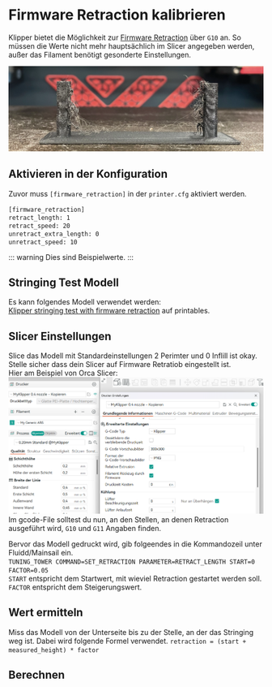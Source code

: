 <script setup>
import FWRetractCalibrationCalculator from '../../components/FWRetractCalibrationCalculator.vue'
</script>

# Firmware Retraction kalibrieren

Klipper bietet die Möglichkeit zur [Firmware Retraction](https://www.klipper3d.org/Config_Reference.html?h=retract#firmware_retraction) über `G10` an. So müssen die Werte nicht mehr hauptsächlich im Slicer angegeben werden, außer das Filament benötigt gesonderte Einstellungen.

![Retraction Calibration](../../assets/images/retract-cal-title.webp)

## Aktivieren in der Konfiguration
Zuvor muss `[firmware_retraction]` in der `printer.cfg` aktiviert werden.  
```
[firmware_retraction]
retract_length: 1
retract_speed: 20
unretract_extra_length: 0
unretract_speed: 10
```
::: warning
Dies sind Beispielwerte.
:::

## Stringing Test Modell
Es kann folgendes Modell verwendet werden:  
[Klipper stringing test with firmware retraction](https://www.printables.com/model/236366-klipper-stringing-test-with-firmware-retraction) auf printables.  

## Slicer Einstellungen
Slice das Modell mit Standardeinstellungen 2 Perimter und 0 Inflill ist okay.  
Stelle sicher dass dein Slicer auf Firmware Retratiob eingestellt ist.  
Hier am Beispiel von Orca Slicer:
![Orcar FW Retraction](../../assets/images/orca-fw-retract.png)  
Im gcode-File solltest du nun, an den Stellen, an denen Retraction ausgeführt wird, `G10` und `G11` Angaben finden.

Bervor das Modell gedruckt wird, gib folgeendes in die Kommandozeil unter Fluidd/Mainsail ein.  
`TUNING_TOWER COMMAND=SET_RETRACTION PARAMETER=RETRACT_LENGTH START=0 FACTOR=0.05`  
`START` entspricht dem Startwert, mit wieviel Retraction gestartet werden soll.  
`FACTOR` entspricht dem Steigerungswert.  

## Wert ermitteln
Miss das Modell von der Unterseite bis zu der Stelle, an der das Stringing weg ist.
Dabei wird folgende Formel verwendet. `retraction = (start + measured_height) * factor`  

## Berechnen
<FWRetractCalibrationCalculator />

